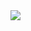 <image src=https://res.cloudinary.com/dymmlu1dw/image/upload/v1665843896/MediumClone/mediumDBscreenshot_bug6zf.png>